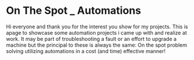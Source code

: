 # On The Spot _ Automations
Hi everyone and thank you for the interest you show for my projects. This is apage to showcase some automation projects i came up with and realize at work. It may be part of troubleshooting a fault or an effort to upgrade a machine but the principal to these is always the same: On the spot problem solving utilizing automations in a cost (and time) effective manner!
